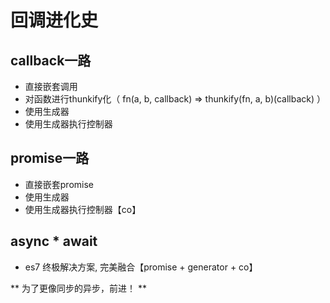 # 回调进化史

## callback一路

* 直接嵌套调用
* 对函数进行thunkify化（ fn(a, b, callback) => thunkify(fn, a, b)(callback) ）
* 使用生成器
* 使用生成器执行控制器

## promise一路

* 直接嵌套promise
* 使用生成器
* 使用生成器执行控制器【co】


## async * await

* es7 终极解决方案, 完美融合【promise + generator + co】


** 为了更像同步的异步，前进！ **